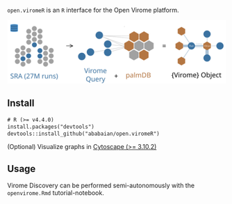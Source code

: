 `open.viromeR` is an `R` interface for the Open Virome platform.

![Open Virome Overview](inst/extdata/img/openvirome.png)

## Install

```
# R (>= v4.4.0)
install.packages("devtools")
devtools::install_github("ababaian/open.viromeR")
```

(Optional) Visualize graphs in [Cytoscape (>= 3.10.2)](https://cytoscape.org/)

## Usage

Virome Discovery can be performed semi-autonomously with the `openvirome.Rmd` tutorial-notebook.

